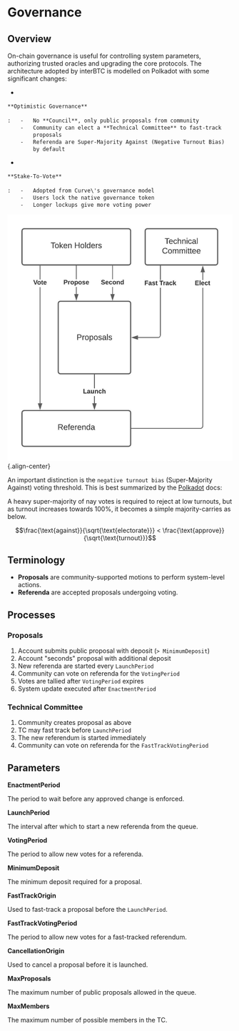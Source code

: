 Governance
==========

Overview
--------

On-chain governance is useful for controlling system parameters,
authorizing trusted oracles and upgrading the core protocols. The
architecture adopted by interBTC is modelled on Polkadot with some
significant changes:

-   

    **Optimistic Governance**

    :   -   No **Council**, only public proposals from community
        -   Community can elect a **Technical Committee** to fast-track
            proposals
        -   Referenda are Super-Majority Against (Negative Turnout Bias)
            by default

-   

    **Stake-To-Vote**

    :   -   Adopted from Curve\'s governance model
        -   Users lock the native governance token
        -   Longer lockups give more voting power

![](../figures/spec/governance.jpeg){.align-center}

An important distinction is the `negative turnout bias` (Super-Majority
Against) voting threshold. This is best summarized by the
[Polkadot](https://wiki.polkadot.network/docs/learn-governance) docs:

A heavy super-majority of nay votes is required to reject at low
turnouts, but as turnout increases towards 100%, it becomes a simple
majority-carries as below.

$$\frac{\text{against}}{\sqrt{\text{electorate}}} < \frac{\text{approve}}{\sqrt{\text{turnout}}}$$

Terminology
-----------

-   **Proposals** are community-supported motions to perform
    system-level actions.
-   **Referenda** are accepted proposals undergoing voting.

Processes
---------

### Proposals

1.  Account submits public proposal with deposit (`> MinimumDeposit`)
2.  Account \"seconds\" proposal with additional deposit
3.  New referenda are started every `LaunchPeriod`
4.  Community can vote on referenda for the `VotingPeriod`
5.  Votes are tallied after `VotingPeriod` expires
6.  System update executed after `EnactmentPeriod`

### Technical Committee

1.  Community creates proposal as above
2.  TC may fast track before `LaunchPeriod`
3.  The new referendum is started immediately
4.  Community can vote on referenda for the `FastTrackVotingPeriod`

Parameters
----------

**EnactmentPeriod**

The period to wait before any approved change is enforced.

**LaunchPeriod**

The interval after which to start a new referenda from the queue.

**VotingPeriod**

The period to allow new votes for a referenda.

**MinimumDeposit**

The minimum deposit required for a proposal.

**FastTrackOrigin**

Used to fast-track a proposal before the `LaunchPeriod`.

**FastTrackVotingPeriod**

The period to allow new votes for a fast-tracked referendum.

**CancellationOrigin**

Used to cancel a proposal before it is launched.

**MaxProposals**

The maximum number of public proposals allowed in the queue.

**MaxMembers**

The maximum number of possible members in the TC.
